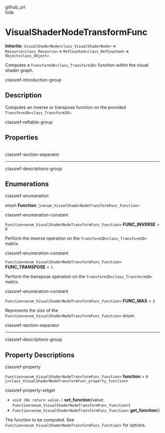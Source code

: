 github\_url  
hide

# VisualShaderNodeTransformFunc

**Inherits:** `VisualShaderNode<class_VisualShaderNode>` **&lt;**
`Resource<class_Resource>` **&lt;** `RefCounted<class_RefCounted>`
**&lt;** `Object<class_Object>`

Computes a `Transform3D<class_Transform3D>` function within the visual
shader graph.

classref-introduction-group

## Description

Computes an inverse or transpose function on the provided
`Transform3D<class_Transform3D>`.

classref-reftable-group

## Properties

<table>
<tbody>
<tr>
</tr>
</tbody>
</table>

classref-section-separator

------------------------------------------------------------------------

classref-descriptions-group

## Enumerations

classref-enumeration

enum **Function**: `🔗<enum_VisualShaderNodeTransformFunc_Function>`

classref-enumeration-constant

`Function<enum_VisualShaderNodeTransformFunc_Function>`
**FUNC\_INVERSE** = `0`

Perform the inverse operation on the `Transform3D<class_Transform3D>`
matrix.

classref-enumeration-constant

`Function<enum_VisualShaderNodeTransformFunc_Function>`
**FUNC\_TRANSPOSE** = `1`

Perform the transpose operation on the `Transform3D<class_Transform3D>`
matrix.

classref-enumeration-constant

`Function<enum_VisualShaderNodeTransformFunc_Function>` **FUNC\_MAX** =
`2`

Represents the size of the
`Function<enum_VisualShaderNodeTransformFunc_Function>` enum.

classref-section-separator

------------------------------------------------------------------------

classref-descriptions-group

## Property Descriptions

classref-property

`Function<enum_VisualShaderNodeTransformFunc_Function>` **function** =
`0` `🔗<class_VisualShaderNodeTransformFunc_property_function>`

classref-property-setget

-   `void (No return value.)` **set\_function**(value:
    `Function<enum_VisualShaderNodeTransformFunc_Function>`)
-   `Function<enum_VisualShaderNodeTransformFunc_Function>`
    **get\_function**()

The function to be computed. See
`Function<enum_VisualShaderNodeTransformFunc_Function>` for options.

